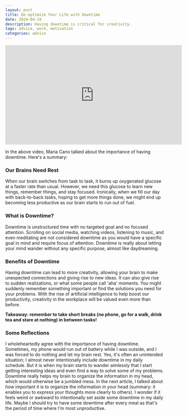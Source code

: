 ```yaml
---
layout: post
title: De-optimize Your Life with Downtime
date: 2024-04-19
description: Having downtime is critical for creativity.
tags: advice, work, motivation
categories: advice
---
```


<iframe width="560" height="315" src="https://www.youtube.com/embed/cqdm9z3oF0c?si=IRpkhJb8T2ayQfbw" title="YouTube video player" frameborder="0" allow="accelerometer; autoplay; clipboard-write; encrypted-media; gyroscope; picture-in-picture; web-share" referrerpolicy="strict-origin-when-cross-origin" allowfullscreen></iframe>

In the above video, Maria Cano talked about the importance of having downtime. Here's a summary:

### Our Brains Need Rest
When our brain switches from task to task, it burns up oxygenated glucose at a faster rate than usual. However, we need this glucose to learn new things, remember things, and stay focused. Ironically, when we fill our day with back-to-back tasks, hoping to get more things done, we might end up becoming less productive as our brain starts to run out of fuel.

### What is Downtime?
Downtime is unstructured time with no targeted goal and no focused attention. Scrolling on social media, watching videos, listening to music, and even meditating are not considered downtime as you would have a specific goal in mind and require focus of attention. Downtime is really about letting your mind wander without any specific purpose, almost like daydreaming.

### Benefits of Downtime
Having downtime can lead to more creativity, allowing your brain to make unexpected connections and giving rise to new ideas. It can also give rise to sudden realizations, or what some people call 'aha' moments. You might suddenly remember something important or find the solutions you need for your problems. With the rise of artificial intelligence to help boost our productivity, creativity in the workplace will be valued even more than before.

**Takeaway: remember to take short breaks (no phone, go for a walk, drink tea and stare at nothing) in between tasks!**

### Some Reflections
I wholeheartedly agree with the importance of having downtime. Sometimes, my phone would run out of battery while I was outside, and I was forced to do nothing and let my brain rest. Yes, it's often an unintended situation; I almost never intentionally include downtime in my daily schedule. But it is when my brain starts to wander aimlessly that I start getting interesting ideas and even find a way to solve some of my problems. Downtime really helps my brain to organize the information in my head, which would otherwise be a jumbled mess. In the next article, I talked about how important it is to organize the information in your head (summary: it enables you to express your thoughts more clearly to others). I wonder if it feels weird or awkward to intentionally set aside some downtime in my daily life. Maybe I should try to have some downtime after every meal as that's the period of time where I'm most unproductive.